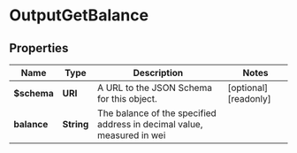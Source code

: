 

# OutputGetBalance


## Properties

| Name | Type | Description | Notes |
|------------ | ------------- | ------------- | -------------|
|**$schema** | **URI** | A URL to the JSON Schema for this object. |  [optional] [readonly] |
|**balance** | **String** | The balance of the specified address in decimal value, measured in wei |  |



